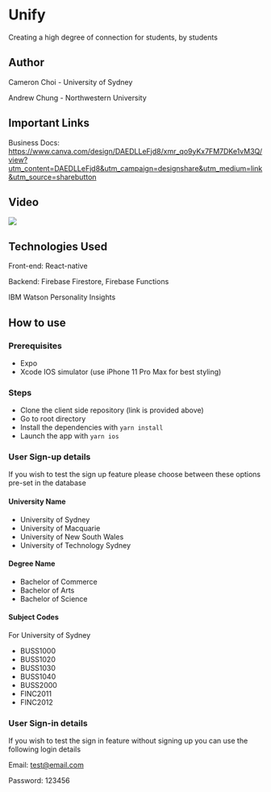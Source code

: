 # Unify

Creating a high degree of connection for students, by students

## Author

Cameron Choi - University of Sydney

Andrew Chung - Northwestern University

## Important Links

Business Docs: https://www.canva.com/design/DAEDLLeFjd8/xmr_qo9yKx7FM7DKe1vM3Q/view?utm_content=DAEDLLeFjd8&utm_campaign=designshare&utm_medium=link&utm_source=sharebutton

## Video

[![](http://img.youtube.com/vi/iYj3i6y5SHk/0.jpg)](http://www.youtube.com/watch?v=iYj3i6y5SHk "Unify")

## Technologies Used

Front-end: React-native

Backend: Firebase Firestore, Firebase Functions

IBM Watson Personality Insights

## How to use

### Prerequisites

- Expo
- Xcode IOS simulator (use iPhone 11 Pro Max for best styling)

### Steps

- Clone the client side repository (link is provided above)
- Go to root directory
- Install the dependencies with `yarn install`
- Launch the app with `yarn ios`

### User Sign-up details

If you wish to test the sign up feature please choose between these options pre-set in the database

#### University Name

- University of Sydney
- University of Macquarie
- University of New South Wales
- University of Technology Sydney

#### Degree Name

- Bachelor of Commerce
- Bachelor of Arts
- Bachelor of Science

#### Subject Codes

For University of Sydney

- BUSS1000
- BUSS1020
- BUSS1030
- BUSS1040
- BUSS2000
- FINC2011
- FINC2012

### User Sign-in details

If you wish to test the sign in feature without signing up you can use the following login details

Email: test@email.com

Password: 123456
